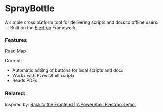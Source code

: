 # SprayBottle
A simple cross platform tool for delivering scripts and docs to offline users. -- Built on the [Electron](https://github.com/electron/electron) Framework.
### Features

[Road Map](https://github.com/jooshkins/lackey/projects/1)

Current:
- Automatic adding of buttons for local scripts and docs
- Works with PowerShell scripts
- Reads PDFs

### Related:
Inspired by: [Back to the Frontend | A PowerShell Electron Demo.](https://xainey.github.io/2017/powershell-electron-demo/)
